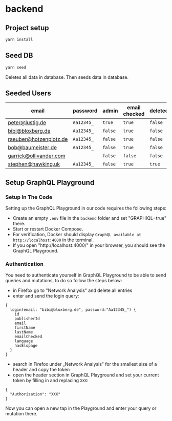 # backend

## Project setup

```bash
yarn install
```

## Seed DB

```bash
yarn seed
```

Deletes all data in database. Then seeds data in database.

## Seeded Users

| email                  | password   | admin   | email checked | deleted |
|------------------------|------------|---------|---------------|---------|
| peter@lustig.de        | `Aa12345_` | `true`  | `true`        | `false` |
| bibi@bloxberg.de       | `Aa12345_` | `false` | `true`        | `false` |
| raeuber@hotzenplotz.de | `Aa12345_` | `false` | `true`        | `false` |
| bob@baumeister.de      | `Aa12345_` | `false` | `true`        | `false` |
| garrick@ollivander.com |            | `false` | `false`       | `false` |
| stephen@hawking.uk     | `Aa12345_` | `false` | `true`        | `true`  |

## Setup GraphQL Playground

### Setup In The Code

Setting up the GraphQL Playground in our code requires the following steps:

- Create an empty `.env` file in the `backend` folder and set "GRAPHIQL=true" there.
- Start or restart Docker Compose.
- For verification, Docker should display `GraphQL available at http://localhost:4000` in the terminal.
- If you open "http://localhost:4000/" in your browser, you should see the GraphQL Playground.

### Authentication

You need to authenticate yourself in GraphQL Playground to be able to send queries and mutations, to do so follow the steps below:

- in Firefox go to "Network Analysis" and delete all entries
- enter and send the login query:

```gql
{
  login(email: "bibi@bloxberg.de", password:"Aa12345_") {
    id
    publisherId
    email
    firstName
    lastName
    emailChecked
    language
    hasElopage
  }
}
```

- search in Firefox under „Network Analysis" for the smallest size of a header and copy the token
- open the header section in GraphQL Playground and set your current token by filling in and replacing `XXX`:

```qgl
{
  "Authorization": "XXX"
}
```

Now you can open a new tap in the Playground and enter your query or mutation there.
